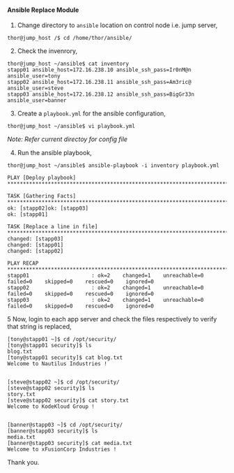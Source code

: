 #### Ansible Replace Module

1. Change directory to `ansible` location on control node i.e. jump server,

```
thor@jump_host /$ cd /home/thor/ansible/
```

2. Check the invenrory,

```
thor@jump_host ~/ansible$ cat inventory
stapp01 ansible_host=172.16.238.10 ansible_ssh_pass=Ir0nM@n ansible_user=tony
stapp02 ansible_host=172.16.238.11 ansible_ssh_pass=Am3ric@ ansible_user=steve
stapp03 ansible_host=172.16.238.12 ansible_ssh_pass=BigGr33n ansible_user=banner
```

3. Create a `playbook.yml` for the ansible configuration,

```
thor@jump_host ~/ansible$ vi playbook.yml
```
*Note: Refer current directoy for config file*

4. Run the ansible playbook,

```
thor@jump_host ~/ansible$ ansible-playbook -i inventory playbook.yml

PLAY [Deploy playbook] ****************************************************************************************************************************************************************************************************************

TASK [Gathering Facts] ****************************************************************************************************************************************************************************************************************
ok: [stapp02]ok: [stapp03]
ok: [stapp01]

TASK [Replace a line in file] *********************************************************************************************************************************************************************************************************
changed: [stapp03]
changed: [stapp01]
changed: [stapp02]

PLAY RECAP ****************************************************************************************************************************************************************************************************************************
stapp01                    : ok=2    changed=1    unreachable=0    failed=0    skipped=0    rescued=0    ignored=0
stapp02                    : ok=2    changed=1    unreachable=0    failed=0    skipped=0    rescued=0    ignored=0
stapp03                    : ok=2    changed=1    unreachable=0    failed=0    skipped=0    rescued=0    ignored=0
```

5 Now, login to each app server and check the files respectively to verify that string is replaced,

```
[tony@stapp01 ~]$ cd /opt/security/
[tony@stapp01 security]$ ls
blog.txt
[tony@stapp01 security]$ cat blog.txt
Welcome to Nautilus Industries !


[steve@stapp02 ~]$ cd /opt/security/
[steve@stapp02 security]$ ls
story.txt
[steve@stapp02 security]$ cat story.txt
Welcome to KodeKloud Group !


[banner@stapp03 ~]$ cd /opt/security/
[banner@stapp03 security]$ ls
media.txt
[banner@stapp03 security]$ cat media.txt
Welcome to xFusionCorp Industries !
```

Thank you.

